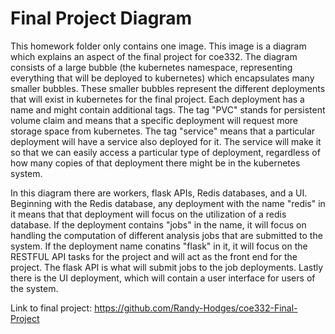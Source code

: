 # Final Project Diagram
  This homework folder only contains one image. This image is a diagram which explains an aspect of the final project for coe332. The diagram consists of a large bubble (the kubernetes namespace, representing everything that will be deployed to kubernetes) which encapsulates many smaller bubbles. These smaller bubbles represent the different deployments that will exist in kubernetes for the final project. Each deployment has a name and might contain additional tags. The tag "PVC" stands for persistent volume claim and means that a specific deployment will request more storage space from kubernetes. The tag "service" means that a particular deployment will have a service also deployed for it. The service will make it so that we can easily access a particular type of deployment, regardless of how many copies of that deployment there might be in the kubernetes system. 

  In this diagram there are workers, flask APIs, Redis databases, and a UI. Beginning with the Redis database, any deployment with the name "redis" in it means that that deployment will focus on the utilization of a redis database. If the deployment contains "jobs" in the name, it will focus on handling the computation of different analysis jobs that are submitted to the system. If the deployment name conatins "flask" in it, it will focus on the RESTFUL API tasks for the project and will act as the front end for the project. The flask API is what will submit jobs to the job deployments. Lastly there is the UI deployment, which will contain a user interface for users of the system.







Link to final project: https://github.com/Randy-Hodges/coe332-Final-Project
